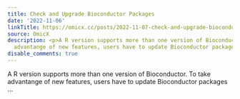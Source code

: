 ```yaml
---
title: Check and Upgrade Bioconductor Packages
date: '2022-11-06'
linkTitle: https://omicx.cc/posts/2022-11-07-check-and-upgrade-bioconductor-packages/
source: OmicX
description: <p>A R version supports more than one version of Bioconductor. To take
  advantange of new features, users have to update Bioconductor packages ...
disable_comments: true
---
```

<p>A R version supports more than one version of Bioconductor. To take advantange of new features, users have to update Bioconductor packages ...